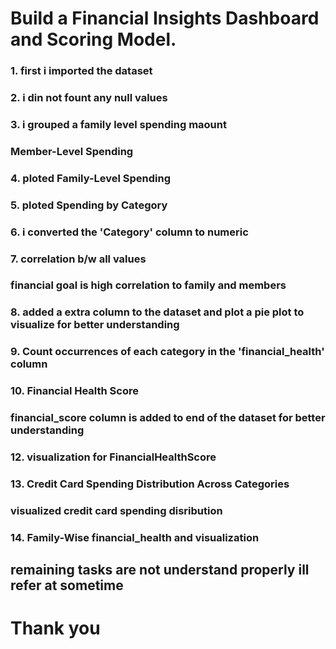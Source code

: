 # Build a Financial Insights Dashboard and Scoring Model.

### 1. first i imported the dataset 
### 2. i din not fount any null values 
### 3. i grouped a family level spending maount
###     Member-Level Spending

### 4. ploted Family-Level Spending
### 5. ploted Spending by Category
### 6. i converted  the 'Category' column to numeric
### 7. correlation b/w all values 
###    financial goal is high correlation to family and members
### 8. added a extra column to the dataset and plot a pie plot to visualize for better understanding 
### 9. Count occurrences of each category in the 'financial_health' column
### 10. Financial Health Score
###     financial_score  column is added to end of the dataset for better understanding 
### 12. visualization for FinancialHealthScore
### 13. Credit Card Spending Distribution Across Categories
###     visualized credit card spending disribution
### 14. Family-Wise financial_health and visualization 

## remaining tasks are not understand properly ill refer at sometime


#      Thank you
